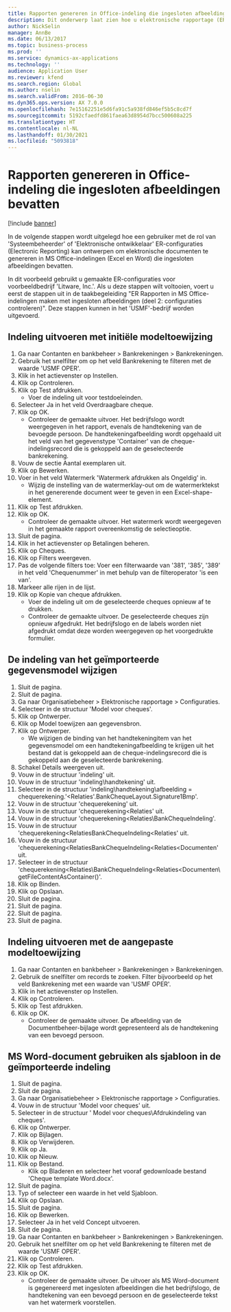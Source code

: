 ```yaml
---
title: Rapporten genereren in Office-indeling die ingesloten afbeeldingen bevatten
description: Dit onderwerp laat zien hoe u elektronische rapportage (ER)-configuraties ontwerpt voor het genereren van elektronische documenten in Excel en Word met ingesloten afbeeldingen.
author: NickSelin
manager: AnnBe
ms.date: 06/13/2017
ms.topic: business-process
ms.prod: ''
ms.service: dynamics-ax-applications
ms.technology: ''
audience: Application User
ms.reviewer: kfend
ms.search.region: Global
ms.author: nselin
ms.search.validFrom: 2016-06-30
ms.dyn365.ops.version: AX 7.0.0
ms.openlocfilehash: 7e15162251e5d6fa91c5a938fd846ef5b5c8cd7f
ms.sourcegitcommit: 5192cfaedfd861faea63d8954d7bcc500608a225
ms.translationtype: HT
ms.contentlocale: nl-NL
ms.lasthandoff: 01/30/2021
ms.locfileid: "5093818"
---
```

# <a name="generate-reports-in-office-format-that-have-embedded-images"></a>Rapporten genereren in Office-indeling die ingesloten afbeeldingen bevatten

[!include [banner](../../includes/banner.md)]

In de volgende stappen wordt uitgelegd hoe een gebruiker met de rol van 'Systeembeheerder' of 'Elektronische ontwikkelaar' ER-configuraties (Electronic Reporting) kan ontwerpen om elektronische documenten te genereren in MS Office-indelingen (Excel en Word) die ingesloten afbeeldingen bevatten.

In dit voorbeeld gebruikt u gemaakte ER-configuraties voor voorbeeldbedrijf 'Litware, Inc.'.  Als u deze stappen wilt voltooien, voert u eerst de stappen uit in de taakbegeleiding "ER Rapporten in MS Office-indelingen maken met ingesloten afbeeldingen (deel 2: configuraties controleren)". Deze stappen kunnen in het 'USMF'-bedrijf worden uitgevoerd.


## <a name="run-format-with-initial-model-mapping"></a>Indeling uitvoeren met initiële modeltoewijzing
1. Ga naar Contanten en bankbeheer > Bankrekeningen > Bankrekeningen.
2. Gebruik het snelfilter om op het veld Bankrekening te filteren met de waarde 'USMF OPER'.
3. Klik in het actievenster op Instellen.
4. Klik op Controleren.
5. Klik op Test afdrukken.
    * Voer de indeling uit voor testdoeleinden.  
6. Selecteer Ja in het veld Overdraagbare cheque.
7. Klik op OK.
    * Controleer de gemaakte uitvoer. Het bedrijfslogo wordt weergegeven in het rapport, evenals de handtekening van de bevoegde persoon. De handtekeningafbeelding wordt opgehaald uit het veld van het gegevenstype 'Container' van de cheque-indelingsrecord die is gekoppeld aan de geselecteerde bankrekening.  
8. Vouw de sectie Aantal exemplaren uit.
9. Klik op Bewerken.
10. Voer in het veld Watermerk 'Watermerk afdrukken als Ongeldig' in.
    * Wijzig de instelling van de watermerklay-out om de watermerktekst in het genererende document weer te geven in een Excel-shape-element.  
11. Klik op Test afdrukken.
12. Klik op OK.
    * Controleer de gemaakte uitvoer. Het watermerk wordt weergegeven in het gemaakte rapport overeenkomstig de selectieoptie.  
13. Sluit de pagina.
14. Klik in het actievenster op Betalingen beheren.
15. Klik op Cheques.
16. Klik op Filters weergeven.
17. Pas de volgende filters toe: Voer een filterwaarde van '381', '385', '389' in het veld 'Chequenummer' in met behulp van de filteroperator 'is een van'.
18. Markeer alle rijen in de lijst.
19. Klik op Kopie van cheque afdrukken.
    * Voer de indeling uit om de geselecteerde cheques opnieuw af te drukken.  
    * Controleer de gemaakte uitvoer. De geselecteerde cheques zijn opnieuw afgedrukt. Het bedrijfslogo en de labels worden niet afgedrukt omdat deze worden weergegeven op het voorgedrukte formulier.  

## <a name="modify-the-mapping-of-the-imported-data-model"></a>De indeling van het geïmporteerde gegevensmodel wijzigen
1. Sluit de pagina.
2. Sluit de pagina.
3. Ga naar Organisatiebeheer > Elektronische rapportage > Configuraties.
4. Selecteer in de structuur 'Model voor cheques'.
5. Klik op Ontwerper.
6. Klik op Model toewijzen aan gegevensbron.
7. Klik op Ontwerper.
    * We wijzigen de binding van het handtekeningitem van het gegevensmodel om een handtekeningafbeelding te krijgen uit het bestand dat is gekoppeld aan de cheque-indelingsrecord die is gekoppeld aan de geselecteerde bankrekening.  
8. Schakel Details weergeven uit.
9. Vouw in de structuur 'indeling' uit.
10. Vouw in de structuur 'indeling\handtekening' uit.
11. Selecteer in de structuur 'indeling\handtekening\afbeelding = chequerekening.'<Relaties'.BankChequeLayout.Signature1Bmp'.
12. Vouw in de structuur 'chequerekening' uit.
13. Vouw in de structuur 'chequerekening\<Relaties' uit.
14. Vouw in de structuur 'chequerekening\<Relaties\BankChequeIndeling'.
15. Vouw in de structuur 'chequerekening\<RelatiesBankChequeIndeling\<Relaties' uit.
16. Vouw in de structuur 'chequerekening\<RelatiesBankChequeIndeling\<Relaties\<Documenten' uit.
17. Selecteer in de structuur 'chequerekening\<Relaties\BankChequeIndeling\<Relaties\<Documenten\getFileContentAsContainer()'.
18. Klik op Binden.
19. Klik op Opslaan.
20. Sluit de pagina.
21. Sluit de pagina.
22. Sluit de pagina.
23. Sluit de pagina.

## <a name="run-format-using-the-adjusted-model-mapping"></a>Indeling uitvoeren met de aangepaste modeltoewijzing
1. Ga naar Contanten en bankbeheer > Bankrekeningen > Bankrekeningen.
2. Gebruik de snelfilter om records te zoeken. Filter bijvoorbeeld op het veld Bankrekening met een waarde van 'USMF OPER'.
3. Klik in het actievenster op Instellen.
4. Klik op Controleren.
5. Klik op Test afdrukken.
6. Klik op OK.
    * Controleer de gemaakte uitvoer. De afbeelding van de Documentbeheer-bijlage wordt gepresenteerd als de handtekening van een bevoegd persoon.  

## <a name="use-ms-word-document-as-a-template-in-the-imported-format"></a>MS Word-document gebruiken als sjabloon in de geïmporteerde indeling
1. Sluit de pagina.
2. Sluit de pagina.
3. Ga naar Organisatiebeheer > Elektronische rapportage > Configuraties.
4. Vouw in de structuur 'Model voor cheques' uit.
5. Selecteer in de structuur ' Model voor cheques\Afdrukindeling van cheques'.
6. Klik op Ontwerper.
7. Klik op Bijlagen.
8. Klik op Verwijderen.
9. Klik op Ja.
10. Klik op Nieuw.
11. Klik op Bestand.
    * Klik op Bladeren en selecteer het vooraf gedownloade bestand 'Cheque template Word.docx'.  
12. Sluit de pagina.
13. Typ of selecteer een waarde in het veld Sjabloon.
14. Klik op Opslaan.
15. Sluit de pagina.
16. Klik op Bewerken.
17. Selecteer Ja in het veld Concept uitvoeren.
18. Sluit de pagina.
19. Ga naar Contanten en bankbeheer > Bankrekeningen > Bankrekeningen.
20. Gebruik het snelfilter om op het veld Bankrekening te filteren met de waarde 'USMF OPER'.
21. Klik op Controleren.
22. Klik op Test afdrukken.
23. Klik op OK.
    * Controleer de gemaakte uitvoer. De uitvoer als MS Word-document is gegenereerd met ingesloten afbeeldingen die het bedrijfslogo, de handtekening van een bevoegd persoon en de geselecteerde tekst van het watermerk voorstellen.  


